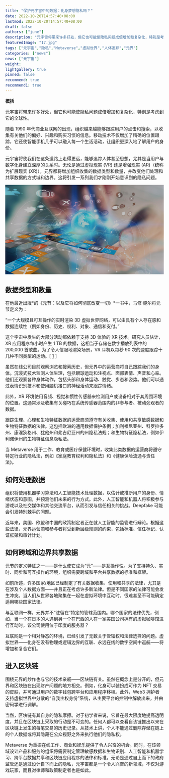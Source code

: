 ```yaml
---
title: "保护元宇宙中的数据：化身梦想隐私吗？"
date: 2022-10-20T14:57:40+08:00
lastmod: 2022-10-20T14:57:40+08:00
draft: false
authors: ["june"]
description: "元宇宙将带来许多好处，但它也可能使隐私问题成倍增加和复杂化，特别是考虑到它的全球性。"
featuredImage: "17.jpg"
tags: ["元宇宙","隐私","Metaverse","虚拟世界","人体追踪","元界"]
categories: ["news"]
news: ["元宇宙"]
weight: 
lightgallery: true
pinned: false
recommend: true
recommend1: true
---
```




**概括**

元宇宙将带来许多好处，但它也可能使隐私问题成倍增加和复杂化，特别是考虑到它的全球性。

随着 1990 年代商业互联网的出现，组织越来越能够跟踪用户的点击和搜索，以收集有关他们的偏好、兴趣和购买习惯的信息。移动技术不仅增加了精确的位置跟踪，它还使智能手机几乎可以融入每一个生活活动，让组织更深入地了解用户的身份。

元宇宙将使我们在这条道路上走得更远，能够追踪人体甚至思想，尤其是当用户与数字化身建立深厚的关系时。无论是通过虚拟现实 (VR) 还是增强现实 (AR)（统称为扩展现实 (XR)），元界都将增加组织收集的数据类型和数量，并改变他们处理和共享数据的方式域和边界。这将引发一系列我们才刚刚开始意识到的隐私问题。

![图片](17.jpg)



## 数据类型和数量

在他最近出版*的《元节：以及它将如何彻底改变一切》*一书中，马修·鲍尔将元节定义为：

“一个大规模且可互操作的实时渲染 3D 虚拟世界网络，可以由具有个人存在感和数据连续性（例如身份、历史、权利、对象、通信和支付。”

这个宇宙中发生的大部分活动都依赖于支持 3D 体验的 XR 技术。研究人员估计，XR 应用程序每小时产生 1 TB 的数据，这相当于存储在数字播放列表中的 200,000 首歌曲。为了令人信服地渲染场景，VR 耳机以每秒 90 次的速度跟踪十几种不同类型的运动。[ [1](https://www.jdsupra.com/legalnews/protecting-data-in-the-metaverse-do-5740290/#1) ]

虽然在线公司目前观察浏览和搜索历史，但元界中的运营商将自己跟踪我们的身体。沉浸式技术监测人体生理，包括眼球运动和注视点、面部表情、声音和心率。他们还观察各种身体动作，包括头部和身体运动、触觉、步态和姿势。他们可以通过表情识别技术和使用脑机接口的神经活动来跟踪情绪。

此外，XR 环境使用音频、视觉和惯性传感器来检测用户或设备相对于其周围环境的位置。这通常涉及收集有关碰巧在系统传感器范围内的非参与者、被动旁观者的数据。

跟踪生理、心理和生物特征数据的运营商须遵守有关收集、使用和共享敏感数据和生物特征数据的法律。这包括欧洲的通用数据保护条例；加利福尼亚州、科罗拉多州、康涅狄格州、犹他州和弗吉尼亚州的州隐私法规；和生物特征隐私法，例如伊利诺伊州的生物特征信息隐私法。

当 Metaverse 用于工作、教育或医疗保健环境时，收集此类数据的运营商将遵守特定行业的隐私法，例如《家庭教育权利和隐私法》和《健康保险流通与责任法》。



## 如何处理数据

组织将使用机器学习算法和人工智能技术处理数据，以估计或推断用户的身份、情绪状态和意图，并预测他们未来的行为方式。此外，人工智能和机器人将积极参与游戏以及社交媒体和其他交流平台，从而引发与信任相关的挑战。Deepfake 可能会引发特别棘手的问题。

近年来，美国、欧盟和中国的政策制定者正在就人工智能的监管进行辩论。根据这些法律，元界运营商和参与者将受到新层级规则的约束，包括标准、信任标记、认证框架和审计计划。



## 如何跨域和边界共享数据

元节的定义特征之一——是什么使它成为“元”——是互操作性。为了支持持久、实时、同步和可互操作的环境，组织需要跨域和平台共享数据的标准和框架。

如前所述，许多国家/地区已经制定了有关数据收集、使用和共享的法律，尤其是在涉及个人数据方面——并且正在考虑许多新法律。但是不同国家的法律可能会发生冲突。当人们从世界各地聚集在一起在虚拟环境中互动时，很难甚至不可能确定适用哪些国家法律。

与互联网一样，元界并不“驻留在”特定的管辖范围内。哪个国家的法律优先，例如，当一个在日本的人遇到另一个在巴西的人在一家美国公司拥有的虚拟咖啡馆进行互动时，该公司使用位于印度的服务器？

互联网是一个相对静态的环境，已经引发了无数关于管辖权和法律选择的问题。虚拟世界——化身在没有物理或逻辑边界的互联、永远在线的数字空间中巡航——将增加和复合它们。



## 进入区块链

围绕元界的炒作也与它的技术亲戚——区块链有关。虽然在概念上是分开的，但元界和区块链在出现财产问题的地方相交。例如，化身可以装扮成可作为 NFT 交易的皮肤，并可通过用户的数字钱包跨平台和应用程序移植。此外，Web3 拥护者支持虚拟世界中分散的“自我主权身份”系统，从主要平台的控制中解放出来，并由密码学进行调解。

当然，区块链有其自身的隐私摩擦。对于初学者来说，它旨在最大限度地提高透明度，并且在区块链上采取的行动是不可变的。任何人都可以查看自该链推出以来在区块链上发生的每笔交易的历史记录。从技术上讲，个人不能通过删除存储在链上的个人数据或将其隐藏在公众视野之外来执行他们的隐私权。

Metaverse 为重振在线工作、商业和娱乐提供了令人兴奋的机会。同时，在该领域设计产品和服务的组织将需要制定管理敏感数据和生物识别、人工智能和机器学习、跨平台数据共享和区块链应用程序的法律和标准。无论是通过自上而下的政府监管还是通过设计自下而上的隐私，元宇宙都是一个令人兴奋的新领域，不仅对游戏玩家，而且对律师和政策制定者也是如此。